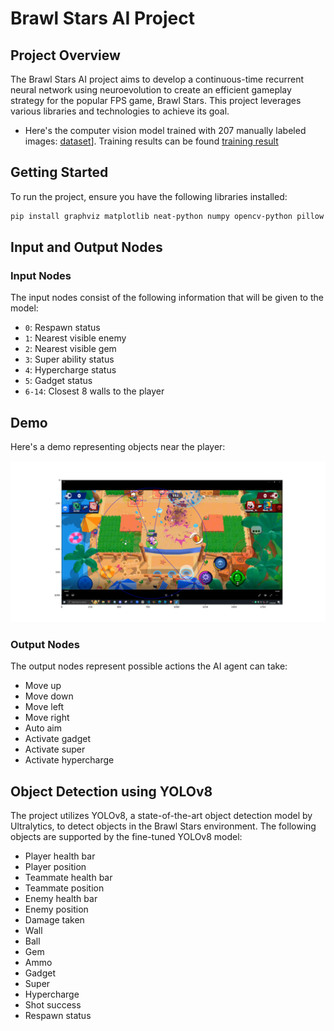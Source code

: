 **Brawl Stars AI Project**
==============================

**Project Overview**
-------------------

The Brawl Stars AI project aims to develop a continuous-time recurrent neural network using neuroevolution to create an efficient gameplay strategy for the popular FPS game, Brawl Stars. This project leverages various libraries and technologies to achieve its goal.
- Here's the computer vision model trained with 207 manually labeled images: [dataset](https://universe.roboflow.com/neonsharp/bs-multi-object-detection)]. Training results can be found [training result](https://mega.nz/folder/uCYmBaxJ#5FBihJ77fwlSB0rIlB70qw)

**Getting Started**
---------------

To run the project, ensure you have the following libraries installed:

```bash
pip install graphviz matplotlib neat-python numpy opencv-python pillow pywin32 pynput ultralytics
```

**Input and Output Nodes**
-------------------------

### Input Nodes

The input nodes consist of the following information that will be given to the model:

* `0`: Respawn status
* `1`: Nearest visible enemy
* `2`: Nearest visible gem
* `3`: Super ability status
* `4`: Hypercharge status
* `5`: Gadget status
* `6-14`: Closest 8 walls to the player

**Demo**
--------

Here's a demo representing objects near the player:

![Demo of Player range and enemy detection](https://github.com/eforce67/BrawlStars-ComputerVision/blob/main/Figure_1.png)

### Output Nodes

The output nodes represent possible actions the AI agent can take:

* Move up
* Move down
* Move left
* Move right
* Auto aim
* Activate gadget
* Activate super
* Activate hypercharge

**Object Detection using YOLOv8**
--------------------------------

The project utilizes YOLOv8, a state-of-the-art object detection model by Ultralytics, to detect objects in the Brawl Stars environment. The following objects are supported by the fine-tuned YOLOv8 model:

* Player health bar
* Player position
* Teammate health bar
* Teammate position
* Enemy health bar
* Enemy position
* Damage taken
* Wall
* Ball
* Gem
* Ammo
* Gadget
* Super
* Hypercharge
* Shot success
* Respawn status
